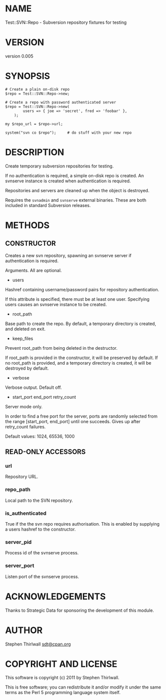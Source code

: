 # NAME

Test::SVN::Repo - Subversion repository fixtures for testing

# VERSION

version 0.005

# SYNOPSIS

    # Create a plain on-disk repo
    $repo = Test::SVN::Repo->new;

    # Create a repo with password authenticated server
    $repo = Test::SVN::Repo->new(
            users => { joe => 'secret', fred => 'foobar' },
        );

    my $repo_url = $repo->url;

    system("svn co $repo");     # do stuff with your new repo

# DESCRIPTION

Create temporary subversion repositories for testing.

If no authentication is required, a simple on-disk repo is created.
An svnserve instance is created when authentication is required.

Repositories and servers are cleaned up when the object is destroyed.

Requires the `svnadmin` and `svnserve` external binaries. These are both
included in standard Subversion releases.

# METHODS

## CONSTRUCTOR

Creates a new svn repository, spawning an svnserve server if authentication
is required.

Arguments. All are optional.

- users

Hashref containing username/password pairs for repository authentication.

If this attribute is specified, there must be at least one user.
Specifying users causes an svnserve instance to be created.

- root_path

Base path to create the repo. By default, a temporary directory is created,
and deleted on exit.

- keep_files

Prevent root_path from being deleted in the destructor.

If root_path is provided in the constructor, it will be preserved by default.
If no root_path is provided, and a temporary directory is created, it will
be destroyed by default.

- verbose

Verbose output. Default off.

- start_port end_port retry_count

Server mode only.

In order to find a free port for the server, ports are randomly selected from
the range [start_port, end_port] until one succeeds. Gives up after retry_count
failures.

Default values: 1024, 65536, 1000

## READ-ONLY ACCESSORS

### url

Repository URL.

### repo_path

Local path to the SVN repository.

### is_authenticated

True if the the svn repo requires authorisation.
This is enabled by supplying a users hashref to the constructor.

### server_pid

Process id of the svnserve process.

### server_port

Listen port of the svnserve process.

# ACKNOWLEDGEMENTS

Thanks to Strategic Data for sponsoring the development of this module.

# AUTHOR

Stephen Thirlwall <sdt@cpan.org>

# COPYRIGHT AND LICENSE

This software is copyright (c) 2011 by Stephen Thirlwall.

This is free software; you can redistribute it and/or modify it under
the same terms as the Perl 5 programming language system itself.